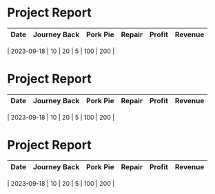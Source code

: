 # Project Report

| Date       | Journey Back | Pork Pie | Repair | Profit | Revenue |
|------------|--------------|----------|--------|--------|---------|

| 2023-09-18 | 10 | 20 | 5 | 100 | 200 |


# Project Report

| Date       | Journey Back | Pork Pie | Repair | Profit | Revenue |
|------------|--------------|----------|--------|--------|---------|

| 2023-09-18 | 10 | 20 | 5 | 100 | 200 |


# Project Report

| Date       | Journey Back | Pork Pie | Repair | Profit | Revenue |
|------------|--------------|----------|--------|--------|---------|

| 2023-09-18 | 10 | 20 | 5 | 100 | 200 |


